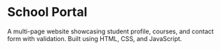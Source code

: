 # School Portal
 A multi-page website showcasing student profile, courses, and contact form with validation. Built using HTML, CSS, and JavaScript.
